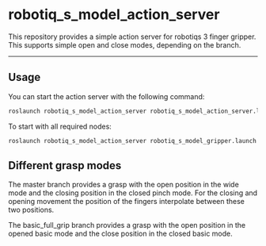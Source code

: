 # robotiq_s_model_action_server

This repository provides a simple action server for robotiqs 3 finger gripper.
This supports simple open and close modes, depending on the branch.

---

## Usage

You can start the action server with the following command:

```bash
roslaunch robotiq_s_model_action_server robotiq_s_model_action_server.launch
```

To start with all required nodes:

```bash
roslaunch robotiq_s_model_action_server robotiq_s_model_gripper.launch
```

## Different grasp modes

The master branch provides a grasp with the open position in the wide mode and the closing position in the closed pinch mode. 
For the closing and opening movement the position of the fingers interpolate between these two positions.

The basic_full_grip branch provides a grasp with the open position in the opened basic mode and the close position
in the closed basic mode.
